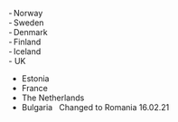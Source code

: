 - Norway 		
- Sweden 		
- Denmark 		
- Finland 		
- Iceland 		
- UK 		
- Estonia 		
- France 		
- The Netherlands  		
- Bulgaria  	Changed to Romania 16.02.21	